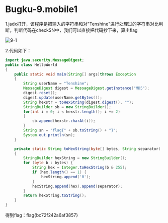 # Bugku-9.mobile1

1.jadx打开，该程序是把输入的字符串和对"Tenshine"进行处理过的字符串对比判断，判断代码在checkSN中，我们可以直接把代码抄下来，算出flag

![9-1](https://github.com/OWORD/ctfimg/raw/main/Bugku/9.mobile1/img/9-1.png)

2.代码如下：

```java
import java.security.MessageDigest;
public class HelloWorld
{
    public static void main(String[] args)throws Exception
    {
        String userName = "Tenshine";
        MessageDigest digest = MessageDigest.getInstance("MD5");
        digest.reset();
        digest.update(userName.getBytes());
        String hexstr = toHexString(digest.digest(), "");
        StringBuilder sb = new StringBuilder();
        for(int i = 0; i < hexstr.length(); i += 2)
        {
            sb.append(hexstr.charAt(i));
        }
        String sn = "flag{" + sb.toString() + "}";
        System.out.println(sn);
    }

    private static String toHexString(byte[] bytes, String separator)
    {
        StringBuilder hexString = new StringBuilder();
        for (byte b : bytes) {
            String hex = Integer.toHexString(b & 255);
            if (hex.length() == 1) {
                hexString.append('0');
            }
            hexString.append(hex).append(separator);
        }
        return hexString.toString();
    }
}
```

得到flag：flag{bc72f242a6af3857}